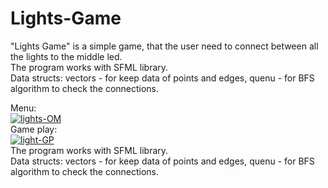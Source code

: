 # Lights-Game
"Lights Game" is a simple game, that the user need to connect between all the lights to the middle led.<br>
The program works with SFML library. <br>
 Data structs: vectors - for keep data of points and edges,
               quenu - for BFS algorithm to check the connections.
               
Menu: <br>
<a href="https://imgbb.com/"><img src="https://i.ibb.co/DzqqRgy/lights-OM.jpg" alt="lights-OM" border="0"></a>
<br>
Game play: <br>
<a href="https://ibb.co/LzGhm6T"><img src="https://i.ibb.co/8Dh4q2y/light-GP.jpg" alt="light-GP" border="0"></a>
<br>
The program works with SFML library. <br>
 Data structs: vectors - for keep data of points and edges,
               quenu - for BFS algorithm to check the connections.

